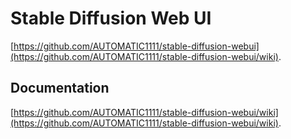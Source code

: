 # Stable Diffusion Web UI
[https://github.com/AUTOMATIC1111/stable-diffusion-webui](https://github.com/AUTOMATIC1111/stable-diffusion-webui/wiki).

## Documentation
[https://github.com/AUTOMATIC1111/stable-diffusion-webui/wiki](https://github.com/AUTOMATIC1111/stable-diffusion-webui/wiki).
